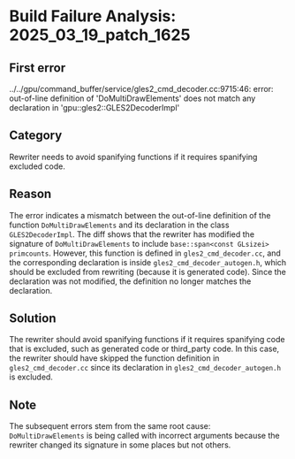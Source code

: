 # Build Failure Analysis: 2025_03_19_patch_1625

## First error

../../gpu/command_buffer/service/gles2_cmd_decoder.cc:9715:46: error: out-of-line definition of 'DoMultiDrawElements' does not match any declaration in 'gpu::gles2::GLES2DecoderImpl'

## Category
Rewriter needs to avoid spanifying functions if it requires spanifying excluded code.

## Reason
The error indicates a mismatch between the out-of-line definition of the function `DoMultiDrawElements` and its declaration in the class `GLES2DecoderImpl`. The diff shows that the rewriter has modified the signature of `DoMultiDrawElements` to include `base::span<const GLsizei> primcounts`. However, this function is defined in `gles2_cmd_decoder.cc`, and the corresponding declaration is inside `gles2_cmd_decoder_autogen.h`, which should be excluded from rewriting (because it is generated code). Since the declaration was not modified, the definition no longer matches the declaration.

## Solution
The rewriter should avoid spanifying functions if it requires spanifying code that is excluded, such as generated code or third_party code. In this case, the rewriter should have skipped the function definition in `gles2_cmd_decoder.cc` since its declaration in `gles2_cmd_decoder_autogen.h` is excluded.

## Note
The subsequent errors stem from the same root cause: `DoMultiDrawElements` is being called with incorrect arguments because the rewriter changed its signature in some places but not others.